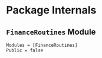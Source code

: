 # Package Internals

## `FinanceRoutines` Module

```@autodocs
Modules = [FinanceRoutines]
Public = false
```
